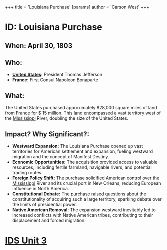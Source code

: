 +++
 title = 'Louisiana Purchase'
[params]
	author = 'Carson West'
+++
# ID: Louisiana Purchase

## When: April 30, 1803

## Who: 
* **[United States](./../united-states/):** President Thomas Jefferson
* **France:** First Consul Napoleon Bonaparte

## What: 
The United States purchased approximately 828,000 square miles of land from France for  $ 15 million. This land encompassed a vast territory west of the [Mississippi](./../mississippi/) River, doubling the size of the United States. 

## Impact? Why Significant?:
* **Westward Expansion:** The Louisiana Purchase opened up vast territories for American settlement and expansion, fueling westward migration and the concept of Manifest Destiny.
* **Economic Opportunities:** The acquisition provided access to valuable resources, including fertile farmland, navigable rivers, and potential trading routes.
* **Foreign Policy Shift:** The purchase solidified American control over the [Mississippi](./../mississippi/) River and its crucial port in New Orleans, reducing European influence in North America.
* **Constitutional Debate:** The purchase raised questions about the constitutionality of acquiring such a large territory, sparking debate over the limits of presidential power.
* **Native American Removal:** The expansion westward inevitably led to increased conflicts with Native American tribes, contributing to their displacement and forced migration. 

# [IDS Unit 3](./../ids-unit-3/)